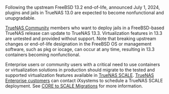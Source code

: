 &NewLine;

Following the upstream FreeBSD 13.2 end-of-life, announced July 1, 2024, plugins and jails in TrueNAS 13.0 are expected to become nonfunctional and unupgradable.

[TrueNAS Community](https://forums.truenas.com/) members who want to deploy jails in a FreeBSD-based TrueNAS release can update to TrueNAS 13.3.
Virtualization features in 13.3 are untested and provided without support.
Note that breaking upstream changes or end-of-life designation in the FreeBSD OS or management software, such as pkg or iocage, can occur at any time, resulting in 13.3 containers becoming nonfunctional.

Enterprise users or community users with a critical need to use containers or virtualization solutions in production should migrate to the tested and supported virtualization features available in [TrueNAS SCALE](https://www.truenas.com/download-truenas-scale/).
[TrueNAS Enterprise customers](https://www.truenas.com/truenas-enterprise/) can contact iXsystems to schedule a TrueNAS SCALE deployment.
See [CORE to SCALE Migrations](https://www.truenas.com/docs/scale/gettingstarted/migrate/) for more information.
